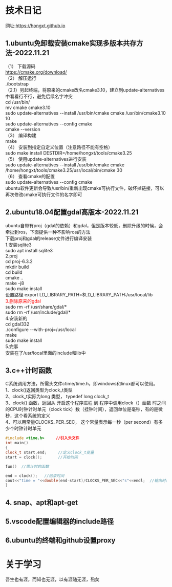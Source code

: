 # 技术日记  
网址:https://hongxt.github.io  
## 1.ubuntu免卸载安装cmake实现多版本共存方法-2022.11.21
（1）	下载源码  
https://cmake.org/download/  
（2）	解压运行  
./bootstrap  
（2.1）另起终端，将原来的cmake改名cmake3.10，建立到update-alternatives中看看行不行，避免后续名字冲突  
cd /usr/bin/  
mv cmake cmake3.10  
sudo update-alternatives --install /usr/bin/cmake cmake /usr/bin/cmake3.10 10  
sudo update-alternatives --config cmake  
cmake --version  
（3）	编译构建  
make  
（4）	安装到指定自定义位置（注意路径不能有空格）  
sudo make install DESTDIR=/home/hongxt/tools/cmake3.25  
（5）	使用update-alternatives进行安装  
sudo update-alternatives --install /usr/bin/cmake cmake /home/hongxt/tools/cmake3.25/usr/local/bin/cmake 30  
（6）	查看cmake的配置  
sudo update-alternatives --config cmake  
ubuntu软件更新会导致/usr/bin/重新出现cmake可执行文件，破坏掉链接，可以再次修改cmake可执行文件的名字即可

## 2.ubuntu18.04配置gdal高版本-2022.11.21
ubuntu自带有proj（gdal的依赖）和gdal，但是版本较低，删除升级的时候，会牵扯到ros，下面提供一种不影响ros的方法  
下载proj和gdal的release文件进行编译安装  
1.安装sqlite3  
 sudo apt install sqlite3  
2.proj  
 cd proj-6.3.2  
 mkdir build  
 cd build  
 cmake ..  
 make -j8  
 sudo make install  
 设置路径
 export LD_LIBRARY_PATH=$LD_LIBRARY_PATH:/usr/local/lib  
<font color=red>3.删除原来的gdal  </font>  
 sudo rm -rf /usr/share/gdal/*  
 sudo rm -rf /usr/include/gdal/*  
4.安装新的  
 cd gdal332  
  ./configure  --with-proj=/usr/local  
 make   
 sudo make install  
5.完事  
 安装在了/usr/local里面的include和lib中  
 
 ## 3.c++计时函数  
 C系统调用方法，所需头文件ctime/time.h，即windows和linux都可以使用。  
1、clock()返回类型为clock_t类型  
2、clock_t实际为long 类型， typedef long clock_t  
3、clock() 函数，返回从 开启这个程序进程 到 程序中调用clock（）函数 时之间的CPU时钟计时单元（clock tick）数（挂钟时间），返回单位是毫秒，有的是微秒，这个看系统的定义  
4、可以用常量CLOCKS_PER_SEC， 这个常量表示每一秒（per second）有多少个时钟计时单元  
```c++
#include <time.h>　　　//引入头文件
int main()
{
clock_t start,end;　　　//定义clock_t变量
start = clock();  　　　//开始时间

fun()  //需计时的函数

end = clock();   //结束时间
cout<<"time = "<<double(end-start)/CLOCKS_PER_SEC<<"s"<<endl;  //输出时间（单位：ｓ）
}
```

## 4. snap、apt和apt-get


## 5.vscode配置编辑器的include路径

## 6.ubuntu的终端和github设置proxy




# 关于学习  
吾生也有涯，而知也无涯，以有涯随无涯，殆矣

